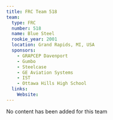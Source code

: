 ```yaml
---
title: FRC Team 518
team:
  type: FRC
  number: 518
  name: Blue Steel
  rookie_year: 2001
  location: Grand Rapids, MI, USA
  sponsors:
    - GRAPCEP Davenport
    - Gumbo
    - Steelcase
    - GE Aviation Systems
    - IST
    - Ottawa Hills High School
  links:
    Website: 
---
```

No content has been added for this team